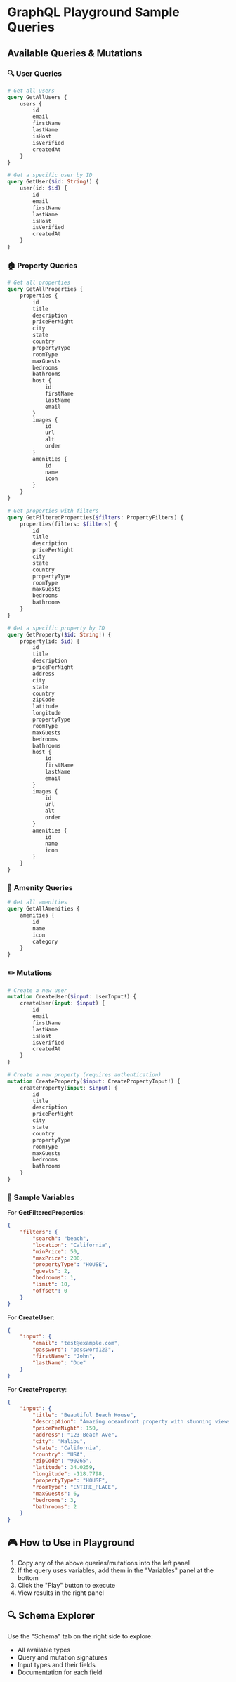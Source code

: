 # GraphQL Playground Sample Queries

## Available Queries & Mutations

### 🔍 **User Queries**

```graphql
# Get all users
query GetAllUsers {
    users {
        id
        email
        firstName
        lastName
        isHost
        isVerified
        createdAt
    }
}

# Get a specific user by ID
query GetUser($id: String!) {
    user(id: $id) {
        id
        email
        firstName
        lastName
        isHost
        isVerified
        createdAt
    }
}
```

### 🏠 **Property Queries**

```graphql
# Get all properties
query GetAllProperties {
    properties {
        id
        title
        description
        pricePerNight
        city
        state
        country
        propertyType
        roomType
        maxGuests
        bedrooms
        bathrooms
        host {
            id
            firstName
            lastName
            email
        }
        images {
            id
            url
            alt
            order
        }
        amenities {
            id
            name
            icon
        }
    }
}

# Get properties with filters
query GetFilteredProperties($filters: PropertyFilters) {
    properties(filters: $filters) {
        id
        title
        description
        pricePerNight
        city
        state
        country
        propertyType
        roomType
        maxGuests
        bedrooms
        bathrooms
    }
}

# Get a specific property by ID
query GetProperty($id: String!) {
    property(id: $id) {
        id
        title
        description
        pricePerNight
        address
        city
        state
        country
        zipCode
        latitude
        longitude
        propertyType
        roomType
        maxGuests
        bedrooms
        bathrooms
        host {
            id
            firstName
            lastName
            email
        }
        images {
            id
            url
            alt
            order
        }
        amenities {
            id
            name
            icon
        }
    }
}
```

### 🎯 **Amenity Queries**

```graphql
# Get all amenities
query GetAllAmenities {
    amenities {
        id
        name
        icon
        category
    }
}
```

### ✏️ **Mutations**

```graphql
# Create a new user
mutation CreateUser($input: UserInput!) {
    createUser(input: $input) {
        id
        email
        firstName
        lastName
        isHost
        isVerified
        createdAt
    }
}

# Create a new property (requires authentication)
mutation CreateProperty($input: CreatePropertyInput!) {
    createProperty(input: $input) {
        id
        title
        description
        pricePerNight
        city
        state
        country
        propertyType
        roomType
        maxGuests
        bedrooms
        bathrooms
    }
}
```

### 📝 **Sample Variables**

For **GetFilteredProperties**:

```json
{
    "filters": {
        "search": "beach",
        "location": "California",
        "minPrice": 50,
        "maxPrice": 200,
        "propertyType": "HOUSE",
        "guests": 2,
        "bedrooms": 1,
        "limit": 10,
        "offset": 0
    }
}
```

For **CreateUser**:

```json
{
    "input": {
        "email": "test@example.com",
        "password": "password123",
        "firstName": "John",
        "lastName": "Doe"
    }
}
```

For **CreateProperty**:

```json
{
    "input": {
        "title": "Beautiful Beach House",
        "description": "Amazing oceanfront property with stunning views",
        "pricePerNight": 150,
        "address": "123 Beach Ave",
        "city": "Malibu",
        "state": "California",
        "country": "USA",
        "zipCode": "90265",
        "latitude": 34.0259,
        "longitude": -118.7798,
        "propertyType": "HOUSE",
        "roomType": "ENTIRE_PLACE",
        "maxGuests": 6,
        "bedrooms": 3,
        "bathrooms": 2
    }
}
```

## 🎮 **How to Use in Playground**

1. Copy any of the above queries/mutations into the left panel
2. If the query uses variables, add them in the "Variables" panel at the bottom
3. Click the "Play" button to execute
4. View results in the right panel

## 🔍 **Schema Explorer**

Use the "Schema" tab on the right side to explore:

- All available types
- Query and mutation signatures
- Input types and their fields
- Documentation for each field
